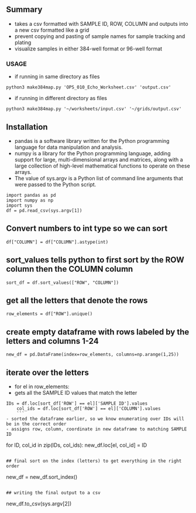 ## Summary
- takes a csv formatted with SAMPLE ID, ROW, COLUMN and outputs into a new csv formatted like a grid
- prevent copying and pasting of sample names for sample tracking and plating
- visualize samples in either 384-well format or 96-well format
### USAGE
- if running in same directory as files

```
python3 make384map.py 'OPS_010_Echo_Worksheet.csv' 'output.csv'
```
- if running in different directory as files

```
python3 make384map.py '~/worksheets/input.csv' '~/grids/output.csv'
```

## Installation
- pandas is a software library written for the Python programming language for data manipulation and analysis.
- numpy is a library for the Python programming language, adding support for large, multi-dimensional arrays and matrices, along with a large collection of high-level mathematical functions to operate on these arrays.
- The value of sys.argv is a Python list of command line arguments that were passed to the Python script.

```
import pandas as pd
import numpy as np
import sys
df = pd.read_csv(sys.argv[1])
```

## Convert numbers to int type so we can sort
```
df["COLUMN"] = df["COLUMN"].astype(int)
```
## sort_values tells python to first sort by the ROW column then the COLUMN column
```
sort_df = df.sort_values(["ROW", "COLUMN"])
```

## get all the letters that denote the rows
```
row_elements = df["ROW"].unique()
```
## create empty dataframe with rows labeled by the letters and columns 1-24
```
new_df = pd.DataFrame(index=row_elements, columns=np.arange(1,25))
```
## iterate over the letters
- for el in row_elements:
- gets all the SAMPLE ID values that match the letter
```
IDs = df.loc[sort_df['ROW'] == el]['SAMPLE ID'].values
    col_ids = df.loc[sort_df['ROW'] == el]['COLUMN'].values
    ```
- sorted the dataframe earlier, so we know enumerating over IDs will be in the correct order
- assigns row, column, coordinate in new dataframe to matching SAMPLE ID

```
for ID, col_id in zip(IDs, col_ids):
        new_df.loc[el, col_id] = ID    
```

## final sort on the index (letters) to get everything in the right order
```
new_df = new_df.sort_index()
```

## writing the final output to a csv
```
new_df.to_csv(sys.argv[2])
```
